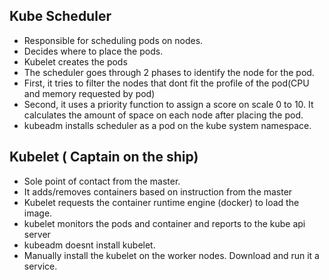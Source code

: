 ## Kube Scheduler 
  - Responsible for scheduling pods on nodes. 
  - Decides where to place the pods. 
  - Kubelet creates the pods 
  - The scheduler goes through 2 phases to identify the node for the pod.
  - First, it tries to filter the nodes that dont fit the profile of the pod(CPU and memory requested by pod)
  - Second, it uses a priority function to assign a score on scale 0 to 10. It calculates the amount of space on each node after placing the pod.
  - kubeadm installs scheduler as a pod on the kube system namespace. 
  
  ## Kubelet ( Captain on the ship)
  - Sole point of contact from the master.
  - It adds/removes containers based on instruction from the master
  - Kubelet requests the container runtime engine (docker) to load the image. 
  - kubelet monitors the pods and container and reports to the kube api server 
  - kubeadm doesnt install kubelet. 
  - Manually install the kubelet on the worker nodes. Download and run it a service. 
  
